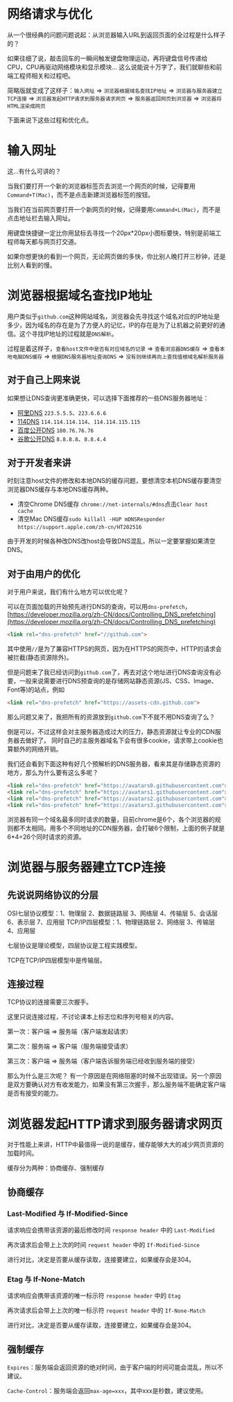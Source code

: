# 网络请求与优化

从一个很经典的问题问题说起：从浏览器输入URL到返回页面的全过程是什么样子的？

如果往细了说，敲击回车的一瞬间触发键盘物理运动，再将键盘信号传递给CPU，CPU再驱动网络模块和显示模块... 这么说能说十万字了，我们就聊些和前端工程师相关和过程吧。

简略版就变成了这样子：`输入网址` => `浏览器根据域名查找IP地址` => `浏览器与服务器建立TCP连接` => `浏览器发起HTTP请求到服务器请求网页` => `服务器返回网页到浏览器` => `浏览器将HTML渲染成网页`

下面来说下这些过程和优化点。

# 输入网址

这...有什么可讲的？

当我们要打开一个新的浏览器标签页去浏览一个网页的时候，记得要用`Command+T(Mac)`，而不是点击新建浏览器标签的按钮。

当我们在当前网页要打开一个新网页的时候，记得要用`Command+L(Mac)`，而不是点击地址栏去输入网址。

用键盘快捷键一定比你用鼠标去寻找一个20px*20px小图标要快，特别是前端工程师每天都与网页打交道。

如果你想更快的看到一个网页，无论网页做的多快，你比别人晚打开三秒钟，还是比别人看到的慢。

# 浏览器根据域名查找IP地址

用户类似于`github.com`这种网站域名，浏览器会先寻找这个域名对应的IP地址是多少，因为域名的存在是为了方便人的记忆，IP的存在是为了让机器之前更好的通信。这个寻找IP地址的过程就是`DNS解析`。

过程是着这样子，`查看host文件中是否有对应域名的记录` => `查看浏览器DNS缓存` => `查看本地电脑DNS缓存` => `根据DNS服务器地址查询DNS` => `没有则继续再向上查找值根域名解析服务器`

## 对于自己上网来说
如果想让DNS查询更准确更快，可以选择下面推荐的一些DNS服务器地址：

- [阿里DNS](http://alidns.com/) `223.5.5.5`、`223.6.6.6`
- [114DNS](https://www.114dns.com/) `114.114.114.114`、`114.114.115.115`
- [百度公开DNS](http://dudns.baidu.com/intro/publicdns/) `180.76.76.76`
- [谷歌公开DNS](https://en.wikipedia.org/wiki/Google_Public_DNS) `8.8.8.8`、`8.8.4.4`

## 对于开发者来讲
时刻注意host文件的修改和本地DNS的缓存问题，要想清空本机DNS缓存要清空浏览器DNS缓存与本地DNS缓存两种。

- 清空Chrome DNS缓存 `chrome://net-internals/#dns`点击`Clear host cache`
- 清空Mac DNS缓存`sudo killall -HUP mDNSResponder` `https://support.apple.com/zh-cn/HT202516`

由于开发的时候各种改DNS改host会导致DNS混乱，所以一定要掌握如果清空DNS。

## 对于由用户的优化
对于用户来说，我们有什么地方可以优化呢？

可以在页面加载的开始预先进行DNS的查询，可以用`dns-prefetch`，[https://developer.mozilla.org/zh-CN/docs/Controlling_DNS_prefetching](https://developer.mozilla.org/zh-CN/docs/Controlling_DNS_prefetching)

```html
<link rel="dns-prefetch" href="//github.com">
```

其中使用`//`是为了兼容HTTPS的网页，因为在HTTPS的网页中，HTTP的请求会被拦截(静态资源除外)。

但是问题来了我已经访问到`github.com`了，再去对这个地址进行DNS查询没有必要，一般来说需要进行DNS预查询的是存储网站静态资源(JS、CSS、Image、Font等)的站点，例如

```html
<link rel="dns-prefetch" href="https://assets-cdn.github.com">
```

那么问题又来了，我把所有的资源放到`github.com`下不就不用DNS查询了么？

倒是可以，不过这样会对主服务器造成过大的压力，静态资源就让专业的CDN服务器去做好了。
同时自己的主服务器域名下会有很多cookie，请求带上cookie也算额外的网络开销。

我们还会看到下面这种有好几个预解析的DNS服务器，看来其是存储静态资源的地方，那么为什么要有这么多呢？
```html
<link rel="dns-prefetch" href="https://avatars0.githubusercontent.com">
<link rel="dns-prefetch" href="https://avatars1.githubusercontent.com">
<link rel="dns-prefetch" href="https://avatars2.githubusercontent.com">
<link rel="dns-prefetch" href="https://avatars3.githubusercontent.com">
```

浏览器有同一个域名最多同时请求的数量，目前chrome是6个，各个浏览器的规则都不太相同。用多个不同地址的CDN服务器，会打破6个限制，上面的例子就是6*4=26个同时请求的资源。


# 浏览器与服务器建立TCP连接


## 先说说网络协议的分层
OSI七层协议模型：1、物理层 2、数据链路层 3、网络层 4、传输层 5、会话层 6、表示层 7、应用层
TCP/IP四层模型：1、物理链路层 2、网络层 3、传输层 4、应用层

七层协议是理论模型，四层协议是工程实践模型。

TCP在TCP/IP四层模型中是传输层。

## 连接过程
TCP协议的连接需要三次握手。

这里只说连接过程，不讨论课本上标志位和序列号相关的内容。

第一次：客户端 => 服务端（客户端发起请求）

第二次：服务端 => 客户端（服务端接受请求）

第三次：客户端 => 服务端（客户端告诉服务端已经收到服务端的接受）

那么为什么是三次呢？
有一个原因是在网络阻塞的时候不出现错误。另一个原因是双方要确认对方有收发能力，如果没有第三次握手，那么服务端不能确定客户端是否有接受的能力。

# 浏览器发起HTTP请求到服务器请求网页

对于性能上来讲，HTTP中最值得一说的是缓存，缓存能够大大的减少网页资源的加载时间。

缓存分为两种：协商缓存、强制缓存

## 协商缓存

### Last-Modified 与 If-Modified-Since
请求响应会携带该资源的最后修改时间
`response header` 中的 `Last-Modified`

再次请求后会带上上次的时间
`request header` 中的 `If-Modified-Since`

进行对比，决定是否要从缓存读取，连接要建立，如果缓存会是304。

### Etag 与 If-None-Match
请求响应会携带该资源的唯一标示符
`response header` 中的 `Etag`

再次请求后会带上上次的唯一标示符
`request header` 中的 `If-None-Match`

进行对比，决定是否要从缓存读取，连接要建立，如果缓存会是304。

## 强制缓存
`Expires`：服务端会返回资源的绝对时间，由于客户端的时间可能会混乱，所以不建议。

`Cache-Control`：服务端会返回`max-age=xxx`，其中xxx是秒数，建议使用。















